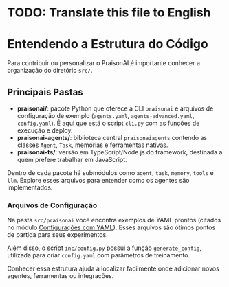 # TODO: Translate this file to English

# Entendendo a Estrutura do Código

Para contribuir ou personalizar o PraisonAI é importante conhecer a organização do diretório `src/`.

## Principais Pastas

- **praisonai/**: pacote Python que oferece a CLI `praisonai` e arquivos de configuração de exemplo (`agents.yaml`, `agents-advanced.yaml`, `config.yaml`). É aqui que está o script `cli.py` com as funções de execução e deploy.
- **praisonai-agents/**: biblioteca central `praisonaiagents` contendo as classes `Agent`, `Task`, memórias e ferramentas nativas.
- **praisonai-ts/**: versão em TypeScript/Node.js do framework, destinada a quem prefere trabalhar em JavaScript.

Dentro de cada pacote há submódulos como `agent`, `task`, `memory`, `tools` e `llm`. Explore esses arquivos para entender como os agentes são implementados.

### Arquivos de Configuração

Na pasta `src/praisonai` você encontra exemplos de YAML prontos (citados no módulo [Configurações com YAML](../03_usando_praisonai/06_configuracoes_yaml.md)). Esses arquivos são ótimos pontos de partida para seus experimentos.

Além disso, o script `inc/config.py` possui a função `generate_config`, utilizada para criar `config.yaml` com parâmetros de treinamento.

Conhecer essa estrutura ajuda a localizar facilmente onde adicionar novos agentes, ferramentas ou integrações.
